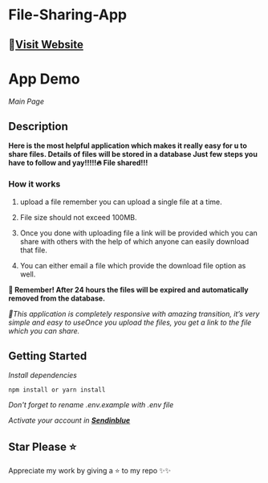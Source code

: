 # File-Sharing-App

## 🏹[Visit Website](https://neha-khan-file-share.herokuapp.com "File Share")

# App Demo
_Main Page_



## Description

**Here is the most helpful application which makes it really easy for u to share files. Details of files will be stored in a database Just few steps you have to follow and yay!!!!!🔥   File shared!!!**

### How it works 

1. upload a file remember you can upload a single file at a time.

2. File size should not exceed 100MB.

3. Once you done with uploading file a link will be provided which you can share with others with the help of which anyone can easily download that file.

4. You can either email a file which provide the download file option as well.

**🤯 Remember! After 24 hours the files will be expired and automatically removed from the database.**


_🤩This application is completely responsive with amazing transition, it’s very simple and easy to useOnce you upload the files, you get a link to the file which you can share._

## Getting Started

_Install dependencies_
```node
npm install or yarn install

```
_Don't forget to rename .env.example with .env file_

_Activate your account in **[Sendinblue](https://www.sendinblue.com/)**_

## Star Please ⭐
Appreciate my work by giving a ⭐ to my repo ✨✨
